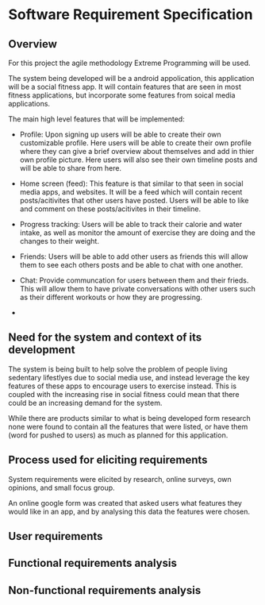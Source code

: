 # Software Requirement Specification

## Overview

For this project the agile methodology Extreme Programming will be used.

The system being developed will be a android appolication, this application will be a social fitness app. It will contain features that are seen in most fitness applications, but incorporate some features from soical media applications.

The main high level features that will be implemented:

- Profile: Upon signing up users will be able to create their own customizable profile. Here users will be able to create their own profile where they can give a brief overview about themselves and add in thier own profile picture. Here users will also see their own timeline posts and will be able to share from here.

- Home screen (feed): This feature is that similar to that seen in social media apps, and websites. It will be a feed which will contain recent posts/acitivites that other users have posted. Users will be able to like and comment on these posts/acitivites in their timeline.

- Progress tracking: Users will be able to track their calorie and water intake, as well as monitor the amount of exercise they are doing and the changes to their weight.

- Friends: Users will be able to add other users as friends this will allow them to see each others posts and be able to chat with one another.

- Chat: Provide communcation for users between them and their frieds. This will allow them to have private conversations with other users such as their different workouts or how they are progressing.

- 

## Need for the system and context of its development

The system is being built to help solve the problem of people living sedentary lifestlyes due to social media use, and instead leverage the key features of these apps to encourage users to exercise instead. This is coupled with the increasing rise in social fitness could mean that there could be an increasing demand for the system.

While there are products similar to what is being developed form research none were found to contain all the features that were listed, or have them (word for pushed to users) as much as planned for this application.



## Process used for eliciting requirements

System requirements were elicited by research, online surveys, own opinions, and small focus group.

An online google form was created that asked users what features they would like in an app, and by analysing this data the features were chosen.

## User requirements


## Functional requirements analysis


## Non-functional requirements analysis

